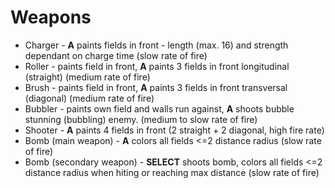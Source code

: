# Weapons

- Charger - **A** paints fields in front - length (max. 16) and strength dependant on charge time (slow rate of fire)
- Roller - paints field in front, **A** paints 3 fields in front longitudinal (straight) (medium rate of fire)
- Brush - paints field in front, **A** paints 3 fields in front transversal (diagonal) (medium rate of fire)
- Bubbler - paints own field and walls run against, **A** shoots bubble stunning (bubbling) enemy. (medium to slow rate of fire)
- Shooter - **A** paints 4 fields in front (2 straight + 2 diagonal, high fire rate)
- Bomb (main weapon) - **A** colors all fields <=2 distance radius (slow rate of fire)
- Bomb (secondary weapon) - **SELECT** shoots bomb, colors all fields <=2 distance radius when hiting or reaching max distance (slow rate of fire)

